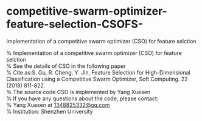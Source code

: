 # competitive-swarm-optimizer-feature-selection-CSOFS-
Implementation of a competitive swarm optimizer (CSO) for feature selction

%  Implementation of a competitive swarm optimizer (CSO) for feature selction   
%  See the details of CSO in the following paper    
%  Cite as:S. Gu, R. Cheng, Y. Jin, Feature Selection for High-Dimensional Classification using a Competitive Swarm Optimizer, Soft Computing. 22 (2018) 811-822.    
%  The source code CSO is implemented by Yang Xuesen     
%  If you have any questions about the code, please contact:      
%  Yang Xuesen at 1348825332@qq.com    
%  Institution: Shenzhen University    
